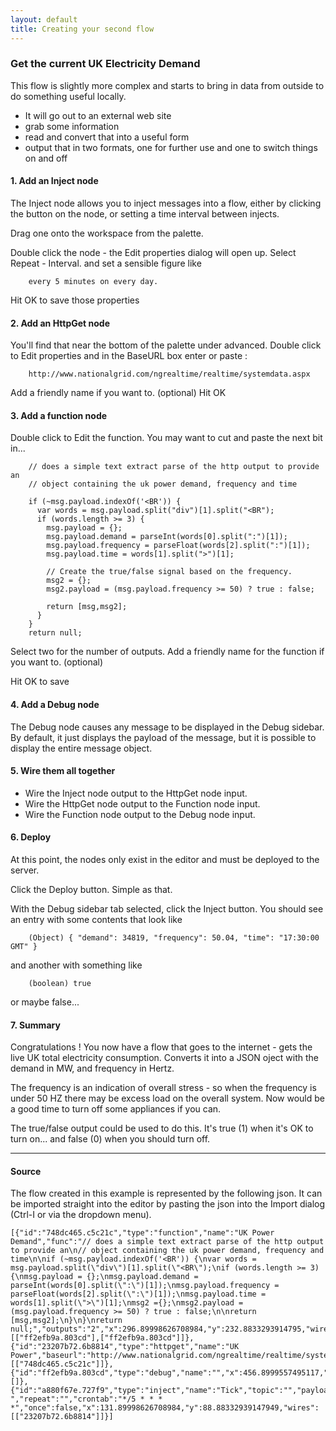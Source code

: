 ```yaml
---
layout: default
title: Creating your second flow
---
```


### Get the current UK Electricity Demand

This flow is slightly more complex and starts to bring in data from outside to do something useful locally.

 - It will go out to an external web site
 - grab some information
 - read and convert that into a useful form
 - output that in two formats, one for further use and one to switch things on and off

#### 1. Add an Inject node

The Inject node allows you to inject messages into a flow, either by clicking
the button on the node, or setting a time interval between injects.

Drag one onto the workspace from the palette.

Double click the node - the Edit properties dialog will open up.
Select Repeat - Interval. and set a sensible figure like 

        every 5 minutes on every day.
        
Hit OK to save those properties

#### 2. Add an HttpGet node

You'll find that near the bottom of the palette under advanced.
Double click to Edit properties and in the BaseURL box enter or paste :

        http://www.nationalgrid.com/ngrealtime/realtime/systemdata.aspx

Add a friendly name if you want to. (optional)
Hit OK

#### 3. Add a function node

Double click to Edit the function. You may want to cut and paste the next bit in...

        // does a simple text extract parse of the http output to provide an
        // object containing the uk power demand, frequency and time
        
        if (~msg.payload.indexOf('<BR')) {
          var words = msg.payload.split("div")[1].split("<BR");
          if (words.length >= 3) {
            msg.payload = {};
            msg.payload.demand = parseInt(words[0].split(":")[1]);
            msg.payload.frequency = parseFloat(words[2].split(":")[1]);
            msg.payload.time = words[1].split(">")[1];
            
            // Create the true/false signal based on the frequency.
            msg2 = {};
            msg2.payload = (msg.payload.frequency >= 50) ? true : false;
            
            return [msg,msg2];
          }
        }
        return null;

Select two for the number of outputs.
Add a friendly name for the function if you want to. (optional)

Hit OK to save

#### 4. Add a Debug node

The Debug node causes any message to be displayed in the Debug sidebar. By
default, it just displays the payload of the message, but it is possible to
display the entire message object.

#### 5. Wire them all together

  - Wire the Inject node output to the HttpGet node input. 
  - Wire the HttpGet node output to the Function node input.
  - Wire the Function node output to the Debug node input.

#### 6. Deploy

At this point, the nodes only exist in the editor and must be deployed to the
server.

Click the Deploy button. Simple as that.

With the Debug sidebar tab selected, click the Inject button. You should see
an entry with some contents that look like

        (Object) { "demand": 34819, "frequency": 50.04, "time": "17:30:00 GMT" }

and another with something like 

        (boolean) true

or maybe false...

#### 7. Summary

Congratulations ! You now have a flow that goes to the internet - gets the live UK total electricity
consumption. Converts it into a JSON oject with the demand in MW, and frequency in Hertz.

The frequency is an indication of overall stress - so when the frequency is under 50 HZ there may
be excess load on the overall system. Now would be a good time to turn off some appliances if you can.

The true/false output could be used to do this. It's true (1) when it's OK to turn on...
and false (0) when you should turn off.

***

#### Source

The flow created in this example is represented by the following json. It can be
imported straight into the editor by pasting the json into the Import dialog
(Ctrl-I or via the dropdown menu).


    [{"id":"748dc465.c5c21c","type":"function","name":"UK Power Demand","func":"// does a simple text extract parse of the http output to provide an\n// object containing the uk power demand, frequency and time\n\nif (~msg.payload.indexOf('<BR')) {\nvar words = msg.payload.split(\"div\")[1].split(\"<BR\");\nif (words.length >= 3) {\nmsg.payload = {};\nmsg.payload.demand = parseInt(words[0].split(\":\")[1]);\nmsg.payload.frequency = parseFloat(words[2].split(\":\")[1]);\nmsg.payload.time = words[1].split(\">\")[1];\nmsg2 ={};\nmsg2.payload = (msg.payload.frequency >= 50) ? true : false;\n\nreturn [msg,msg2];\n}\n}\nreturn null;","outputs":"2","x":296.89998626708984,"y":232.8833293914795,"wires":[["ff2efb9a.803cd"],["ff2efb9a.803cd"]]},{"id":"23207b72.6b8814","type":"httpget","name":"UK Power","baseurl":"http://www.nationalgrid.com/ngrealtime/realtime/systemdata.aspx","append":"","x":201.89998626708984,"y":157.8833293914795,"wires":[["748dc465.c5c21c"]]},{"id":"ff2efb9a.803cd","type":"debug","name":"","x":456.8999557495117,"y":300.8833293914795,"wires":[]},{"id":"a880f67e.727f9","type":"inject","name":"Tick","topic":"","payload":" ","repeat":"","crontab":"*/5 * * * *","once":false,"x":131.89998626708984,"y":88.88332939147949,"wires":[["23207b72.6b8814"]]}]
